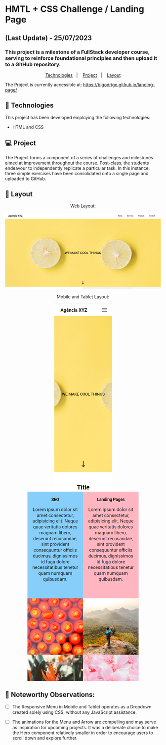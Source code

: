 # HMTL + CSS Challenge / Landing Page
## (Last Update) - 25/07/2023
### This project is a milestone of a FullStack developer course, serving to reinforce foundational principles and then upload it to a GitHub repository.

<p align="center">
  <a href="#-technologies">Technologies</a>&nbsp;&nbsp;&nbsp;|&nbsp;&nbsp;&nbsp;
  <a href="#-project">Project</a>&nbsp;&nbsp;&nbsp;|&nbsp;&nbsp;&nbsp;
  <a href="#-layout">Layout</a>
</p>

The Project is currently accessible at:
https://bigodrigo.github.io/landing-page/

## 🚀 Technologies

This project has been developed employing the following technologies:

- HTML and CSS

## 💻 Project

The Project forms a component of a series of challenges and milestones aimed at improvement throughout the course. Post-class, the students endeavour to independently replicate a particular task. In this instance, three simple exercises have been consolidated onto a single page and uploaded to GitHub.

## 🔖 Layout

<div align="center">
    <p>Web Layout:</p>
    <img src="./design/web-layout.png">
</div>

<div align="center">
    <p>Mobile and Tablet Layout:</p>
    <img src="./design/mobile-layout.png">
    <img src="./design/tablet-layout.png">
</div>

## :thought_balloon: Noteworthy Observations:

- [ ] The Responsive Menu in Mobile and Tablet operates as a Dropdown created solely using CSS, without any JavaScript assistance.

- [ ] The animations for the Menu and Arrow are compelling and may serve as inspiration for upcoming projects. It was a deliberate choice to make the Hero component relatively smaller in order to encourage users to scroll down and explore further.
